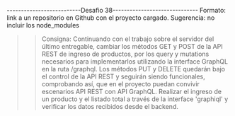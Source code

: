 --------------------------Desafio 38------------------------------
Formato: link a un repositorio en Github con el proyecto cargado. 
Sugerencia: no incluir los node_modules

>> Consigna:  Continuando con el trabajo sobre el servidor del último entregable, cambiar los métodos GET y POST de la API REST de ingreso de productos, por los query y mutations necesarios para implementarlos utilizando la interface GraphQL en la ruta /graphql. Los métodos PUT y DELETE quedarán bajo el control de la API REST y seguirán siendo funcionales, comprobando así, que en el proyecto puedan convivir escenarios API REST con API GraphQL.
Realizar el ingreso de un producto y el listado total a través de la interface 'graphiql' y verificar los datos recibidos desde el backend.

